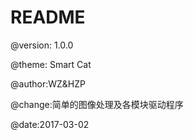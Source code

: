 # README

@version: 1.0.0

@theme: Smart Cat

@author:WZ&HZP

@change:简单的图像处理及各模块驱动程序

@date:2017-03-02
